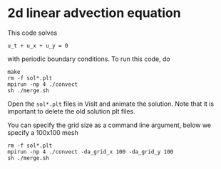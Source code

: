 # 2d linear advection equation

This code solves
```
u_t + u_x + u_y = 0
```
with periodic boundary conditions. To run this code, do
```
make
rm -f sol*.plt
mpirun -np 4 ./convect
sh ./merge.sh
```
Open the `sol*.plt` files in VisIt and animate the solution. Note that it is important to delete the old solution plt files.

You can specify the grid size as a command line argument, below we specify a 100x100 mesh
```
rm -f sol*.plt
mpirun -np 4 ./convect -da_grid_x 100 -da_grid_y 100
sh ./merge.sh
```
